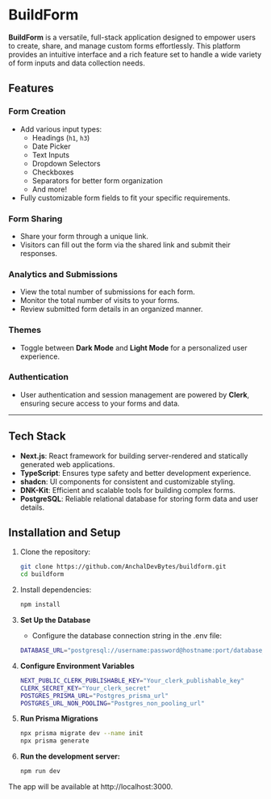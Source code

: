 # BuildForm

**BuildForm** is a versatile, full-stack application designed to empower users to create, share, and manage custom forms effortlessly. This platform provides an intuitive interface and a rich feature set to handle a wide variety of form inputs and data collection needs.

## Features

### **Form Creation**
- Add various input types: 
  - Headings (`h1`, `h3`)
  - Date Picker
  - Text Inputs
  - Dropdown Selectors
  - Checkboxes
  - Separators for better form organization
  - And more!
- Fully customizable form fields to fit your specific requirements.

### **Form Sharing**
- Share your form through a unique link.
- Visitors can fill out the form via the shared link and submit their responses.

### **Analytics and Submissions**
- View the total number of submissions for each form.
- Monitor the total number of visits to your forms.
- Review submitted form details in an organized manner.

### **Themes**
- Toggle between **Dark Mode** and **Light Mode** for a personalized user experience.

### **Authentication**
- User authentication and session management are powered by **Clerk**, ensuring secure access to your forms and data.

---

## Tech Stack

- **Next.js**: React framework for building server-rendered and statically generated web applications.
- **TypeScript**: Ensures type safety and better development experience.
- **shadcn**: UI components for consistent and customizable styling.
- **DNK-Kit**: Efficient and scalable tools for building complex forms.
- **PostgreSQL**: Reliable relational database for storing form data and user details.

## Installation and Setup

1. Clone the repository:
   ```bash
   git clone https://github.com/AnchalDevBytes/buildform.git
   cd buildform
   ```

2. Install dependencies:
    ```bash
    npm install
    ```

3. **Set Up the Database**
    - Configure the database connection string in the .env file:

    ```bash
    DATABASE_URL="postgresql://username:password@hostname:port/database_name"
    ```

4. **Configure Environment Variables**
    ```bash
    NEXT_PUBLIC_CLERK_PUBLISHABLE_KEY="Your_clerk_publishable_key"
    CLERK_SECRET_KEY="Your_clerk_secret"
    POSTGRES_PRISMA_URL="Postgres_prisma_url"
    POSTGRES_URL_NON_POOLING="Postgres_non_pooling_url"
    ```

5. **Run Prisma Migrations**
    ```bash
    npx prisma migrate dev --name init
    npx prisma generate
    ```

6. **Run the development server:**
    ```bash
   npm run dev
   ```
The app will be available at http://localhost:3000.